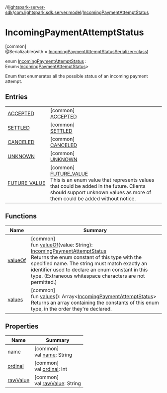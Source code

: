 //[lightspark-server-sdk](../../../index.md)/[com.lightspark.sdk.server.model](../index.md)/[IncomingPaymentAttemptStatus](index.md)

# IncomingPaymentAttemptStatus

[common]\
@Serializable(with = [IncomingPaymentAttemptStatusSerializer::class](../-incoming-payment-attempt-status-serializer/index.md))

enum [IncomingPaymentAttemptStatus](index.md) : Enum&lt;[IncomingPaymentAttemptStatus](index.md)&gt; 

Enum that enumerates all the possible status of an incoming payment attempt.

## Entries

| | |
|---|---|
| [ACCEPTED](-a-c-c-e-p-t-e-d/index.md) | [common]<br>[ACCEPTED](-a-c-c-e-p-t-e-d/index.md) |
| [SETTLED](-s-e-t-t-l-e-d/index.md) | [common]<br>[SETTLED](-s-e-t-t-l-e-d/index.md) |
| [CANCELED](-c-a-n-c-e-l-e-d/index.md) | [common]<br>[CANCELED](-c-a-n-c-e-l-e-d/index.md) |
| [UNKNOWN](-u-n-k-n-o-w-n/index.md) | [common]<br>[UNKNOWN](-u-n-k-n-o-w-n/index.md) |
| [FUTURE_VALUE](-f-u-t-u-r-e_-v-a-l-u-e/index.md) | [common]<br>[FUTURE_VALUE](-f-u-t-u-r-e_-v-a-l-u-e/index.md)<br>This is an enum value that represents values that could be added in the future. Clients should support unknown values as more of them could be added without notice. |

## Functions

| Name | Summary |
|---|---|
| [valueOf](value-of.md) | [common]<br>fun [valueOf](value-of.md)(value: String): [IncomingPaymentAttemptStatus](index.md)<br>Returns the enum constant of this type with the specified name. The string must match exactly an identifier used to declare an enum constant in this type. (Extraneous whitespace characters are not permitted.) |
| [values](values.md) | [common]<br>fun [values](values.md)(): Array&lt;[IncomingPaymentAttemptStatus](index.md)&gt;<br>Returns an array containing the constants of this enum type, in the order they're declared. |

## Properties

| Name | Summary |
|---|---|
| [name](../-withdrawal-request-status/-f-u-t-u-r-e_-v-a-l-u-e/index.md#-372974862%2FProperties%2F-1086033721) | [common]<br>val [name](../-withdrawal-request-status/-f-u-t-u-r-e_-v-a-l-u-e/index.md#-372974862%2FProperties%2F-1086033721): String |
| [ordinal](../-withdrawal-request-status/-f-u-t-u-r-e_-v-a-l-u-e/index.md#-739389684%2FProperties%2F-1086033721) | [common]<br>val [ordinal](../-withdrawal-request-status/-f-u-t-u-r-e_-v-a-l-u-e/index.md#-739389684%2FProperties%2F-1086033721): Int |
| [rawValue](raw-value.md) | [common]<br>val [rawValue](raw-value.md): String |
